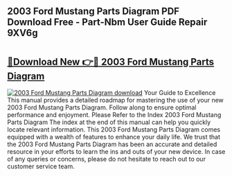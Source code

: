## 2003 Ford Mustang Parts Diagram PDF Download Free - Part-Nbm User Guide Repair 9XV6g

# <h2><a href="http://dfsb0g.blite.top/?on=2003+Ford+Mustang+Parts+Diagram">🔗Download New 👉🔴 2003 Ford Mustang Parts Diagram</a></h2>

[![2003 Ford Mustang Parts Diagram download](https://i.imgur.com/lujVjoI.png)](http://dfsb0g.blite.top/?on=2003+Ford+Mustang+Parts+Diagram)
Your Guide to Excellence This manual provides a detailed roadmap for mastering the use of your new 2003 Ford Mustang Parts Diagram. Follow along to ensure optimal performance and enjoyment. Please Refer to the Index 2003 Ford Mustang Parts Diagram The index at the end of this manual can help you quickly locate relevant information. This 2003 Ford Mustang Parts Diagram comes equipped with a wealth of features to enhance your daily life. We trust that the 2003 Ford Mustang Parts Diagram has been an accurate and detailed resource in your efforts to learn the ins and outs of your new device. In case of any queries or concerns, please do not hesitate to reach out to our customer service team.
